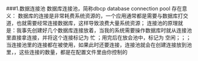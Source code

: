 ###1.数据连接池
数据库连接池，简称dbcp  database connection pool
存在意义：
数据库的连接是非常耗费系统资源的，一个应用通常都是需要与数据库打交道，也就需要经常连接数据库，这样导致浪费大量系统资源；
连接池的原理就是：我事先创建好几个数据库连接放着，当我的系统需要操作数据库时就从连接池里直接拿连接，并将这个连接标记为 忙 ；用完后在放会池中，标记为 空闲；；；
当连接池里的连接都在被使用，如果此时还要连接，连接池就会在创建连接放到池里，，这些连接的数量，都是在配置文件里由你控制的


